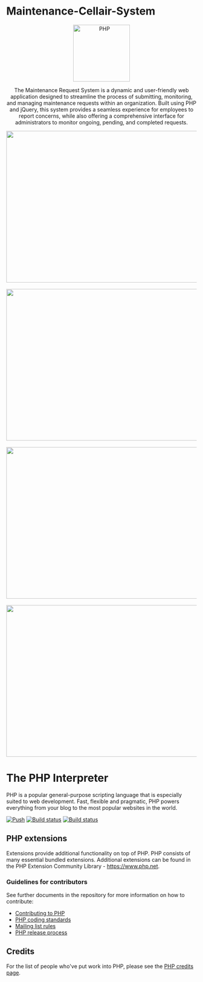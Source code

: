 # Maintenance-Cellair-System

<div align="center">
    <a href="https://php.net">
        <img
            alt="PHP"
            src="https://www.php.net/images/logos/new-php-logo.svg"
            width="150">
    </a>
        <br>

The Maintenance Request System is a dynamic and user-friendly web application designed to streamline the process of submitting, monitoring, and managing maintenance requests within an organization. Built using PHP and jQuery, this system provides a seamless experience for employees to report concerns, while also offering a comprehensive interface for administrators to monitor ongoing, pending, and completed requests.
    <br>
    
   <img src="https://user-images.githubusercontent.com/83743108/192310711-6e2a40a5-b8fd-4855-9b7f-988ff0864569.png" width="900" height="400">
    <br>
    <br>
   <img src="https://user-images.githubusercontent.com/83743108/192311281-b1df7325-8afd-4ea4-90e1-339533ea533b.png" width="900" height="400">
    <br>
    <br>
   <img src="https://user-images.githubusercontent.com/83743108/192312246-7c686a64-17b3-453f-93ad-0c50156d4033.png" width="900" height="400">
    <br>
    <br>
   <img src="https://user-images.githubusercontent.com/83743108/192312674-59f135ed-1ebd-49c8-b47d-6a08ef9b152a.png" width="900" height="400">

</div>

# The PHP Interpreter

PHP is a popular general-purpose scripting language that is especially suited to
web development. Fast, flexible and pragmatic, PHP powers everything from your
blog to the most popular websites in the world.

[![Push](https://github.com/php/php-src/actions/workflows/push.yml/badge.svg)](https://github.com/php/php-src/actions/workflows/push.yml)
[![Build status](https://travis-ci.com/php/php-src.svg?branch=master)](https://travis-ci.com/github/php/php-src)
[![Build status](https://ci.appveyor.com/api/projects/status/meyur6fviaxgdwdy/branch/master?svg=true)](https://ci.appveyor.com/project/php/php-src)

## PHP extensions

Extensions provide additional functionality on top of PHP. PHP consists of many
essential bundled extensions. Additional extensions can be found in the PHP
Extension Community Library - https://www.php.net.


### Guidelines for contributors

See further documents in the repository for more information on how to
contribute:

- [Contributing to PHP](/CONTRIBUTING.md)
- [PHP coding standards](/CODING_STANDARDS.md)
- [Mailing list rules](/docs/mailinglist-rules.md)
- [PHP release process](/docs/release-process.md)

## Credits

For the list of people who've put work into PHP, please see the
[PHP credits page](https://php.net/credits.php).


